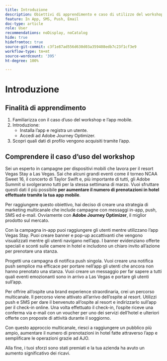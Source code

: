```yaml
---
title: Introduzione
description: Obiettivi di apprendimento e caso di utilizzo del workshop
feature: In App, SMS, Push, Email
doc-type: article
role: User
recommendations: noDisplay, noCatalog
hide: true
hidefromtoc: true
source-git-commit: c3f1e87ad556d630d03a359408edb7c23f1cf3e9
workflow-type: tm+mt
source-wordcount: '395'
ht-degree: 100%

---
```



# Introduzione

## Finalità di apprendimento

1. Familiarizza con il caso d’uso del workshop e l’app mobile.
2. Introduzione:
   * Installa l’app e registra un utente.
   * Accedi ad Adobe Journey Optimizer.
3. Scopri quali dati di profilo vengono acquisiti tramite l’app.

## Comprendere il caso d’uso del workshop

Sei un esperto in campagne per dispositivi mobili che lavora per il resort Vegas Stay a Las Vegas. Sai che alcuni grandi eventi come il torneo NCAA Sweet 16, il concerto di Taylor Swift e, più importante di tutti, gli Adobe Summit si svolgeranno tutti per la stessa settimana di marzo. Vuoi sfruttare questi dati il più possibile **per aumentare il numero di prenotazioni in hotel effettuate tramite la tua app mobile**.

Per raggiungere questo obiettivo, hai deciso di creare una strategia di marketing multicanale che include campagne con messaggi in-app, push, SMS ed e-mail.  Ovviamente con **Adobe Journey Optimizer**, il miglior prodotto sul mercato.

Con la campagna in-app puoi raggiungere gli utenti mentre utilizzano l’app Vegas Stay. Puoi creare banner e pop-up accattivanti che vengono visualizzati mentre gli utenti navigano nell’app. I banner evidenziano offerte speciali e sconti sulle camere in hotel e includono un chiaro invito all’azione per prenotare una stanza.

Progetti una campagna di notifica push singola. Vuoi creare una notifica push semplice ma efficace per portare nell’app gli utenti che ancora non hanno prenotato una stanza. Vuoi creare un messaggio per far sapere a tutti quali eventi emozionanti sono in arrivo a Las Vegas e portare gli utenti sull’app.

Per offrire all’ospite una brand experience straordinaria, crei un percorso multicanale. Il percorso viene attivato all’arrivo dell’ospite al resort. Utilizzi push e SMS per dare il benvenuto all’ospite al resort e indirizzarlo sull’app per il check-in online. Una volta effettuato il check-in, l’ospite riceve una conferma via e-mail con un voucher per uno dei servizi dell’hotel e ulteriori offerte con proposte di attività durante il soggiorno.

Con questo approccio multicanale, riesci a raggiungere un pubblico più ampio, aumentare il numero di prenotazioni in hotel fatte attraverso l’app e semplificare le operazioni grazie ad AJO.

Alla fine, i tuoi sforzi sono stati premiati e la tua azienda ha avuto un aumento significativo dei ricavi.
